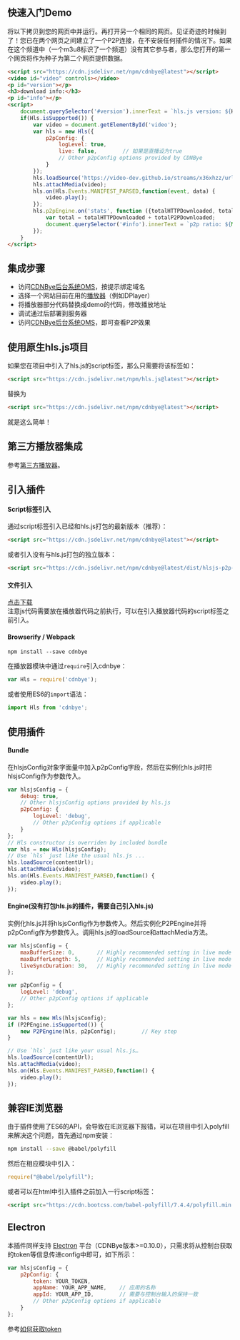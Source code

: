 
## 快速入门Demo
将以下拷贝到您的网页中并运行。再打开另一个相同的网页。见证奇迹的时候到了！您已在两个网页之间建立了一个P2P连接，在不安装任何插件的情况下。如果在这个频道中（一个m3u8标识了一个频道）没有其它参与者，那么您打开的第一个网页将作为种子为第二个网页提供数据。
```html
<script src="https://cdn.jsdelivr.net/npm/cdnbye@latest"></script>
<video id="video" controls></video>
<p id="version"></p>
<h3>download info:</h3>
<p id="info"></p>
<script>
    document.querySelector('#version').innerText = `hls.js version: ${Hls.version}  cdnbye version: ${Hls.engineVersion}`;
    if(Hls.isSupported()) {
        var video = document.getElementById('video');
        var hls = new Hls({
            p2pConfig: {
                logLevel: true,
                live: false,        // 如果是直播设为true
                // Other p2pConfig options provided by CDNBye
            }
        });
        hls.loadSource('https://video-dev.github.io/streams/x36xhzz/url_2/193039199_mp4_h264_aac_ld_7.m3u8');
        hls.attachMedia(video);
        hls.on(Hls.Events.MANIFEST_PARSED,function(event, data) {
            video.play();
        });
        hls.p2pEngine.on('stats', function ({totalHTTPDownloaded, totalP2PDownloaded, totalP2PUploaded}) {
            var total = totalHTTPDownloaded + totalP2PDownloaded;
            document.querySelector('#info').innerText = `p2p ratio: ${Math.round(totalP2PDownloaded/total*100)}%, saved traffic: ${totalP2PDownloaded}KB, uploaded: ${totalP2PUploaded}KB`;
        });
    }
</script>
```

## 集成步骤
- 访问[CDNBye后台系统OMS](https://oms.cdnbye.com)，按提示绑定域名
- 选择一个网站目前在用的[播放器](players.md)（例如DPlayer）
- 将播放器部分代码替换成demo的代码，修改播放地址
- 调试通过后部署到服务器
- 访问[CDNBye后台系统OMS](https://oms.cdnbye.com)，即可查看P2P效果

## 使用原生hls.js项目
如果您在项目中引入了hls.js的script标签，那么只需要将该标签如：
 ```html
<script src="https://cdn.jsdelivr.net/npm/hls.js@latest"></script>
```
替换为
 ```html
<script src="https://cdn.jsdelivr.net/npm/cdnbye@latest"></script>
```
就是这么简单！


## 第三方播放器集成
参考[第三方播放器](players.md)。

## 引入插件

#### Script标签引入
通过script标签引入已经和hls.js打包的最新版本（推荐）：
```html
<script src="https://cdn.jsdelivr.net/npm/cdnbye@latest"></script>
```
或者引入没有与hls.js打包的独立版本：
```html
<script src="https://cdn.jsdelivr.net/npm/cdnbye@latest/dist/hlsjs-p2p-engine.min.js"></script>
```

#### 文件引入
[点击下载](https://cdnbye.oss-cn-beijing.aliyuncs.com/web_sdk/dist.zip)<br>注意js代码需要放在播放器代码之前执行，可以在引入播放器代码的script标签之前引入。

#### Browserify / Webpack
```shell
npm install --save cdnbye
```
在播放器模块中通过`require`引入cdnbye：
```javascript
var Hls = require('cdnbye');
```
或者使用ES6的`import`语法：
```javascript
import Hls from 'cdnbye';
```

## 使用插件
#### Bundle
在hlsjsConfig对象字面量中加入p2pConfig字段，然后在实例化hls.js时把hlsjsConfig作为参数传入。
```javascript
var hlsjsConfig = {
    debug: true,
    // Other hlsjsConfig options provided by hls.js
    p2pConfig: {
        logLevel: 'debug',
        // Other p2pConfig options if applicable
    }
};
// Hls constructor is overriden by included bundle
var hls = new Hls(hlsjsConfig);
// Use `hls` just like the usual hls.js ...
hls.loadSource(contentUrl);
hls.attachMedia(video);
hls.on(Hls.Events.MANIFEST_PARSED,function() {
    video.play();
});
```
#### Engine(没有打包hls.js的插件，需要自己引入hls.js)
实例化hls.js并将hlsjsConfig作为参数传入。然后实例化P2PEngine并将p2pConfig作为参数传入。调用hls.js的loadSource和attachMedia方法。
```javascript
var hlsjsConfig = {
    maxBufferSize: 0,       // Highly recommended setting in live mode
    maxBufferLength: 5,     // Highly recommended setting in live mode
    liveSyncDuration: 30,   // Highly recommended setting in live mode
};

var p2pConfig = {
    logLevel: 'debug',
    // Other p2pConfig options if applicable
};

var hls = new Hls(hlsjsConfig);
if (P2PEngine.isSupported()) {
    new P2PEngine(hls, p2pConfig);        // Key step
}

// Use `hls` just like your usual hls.js…
hls.loadSource(contentUrl);
hls.attachMedia(video);
hls.on(Hls.Events.MANIFEST_PARSED,function() {
    video.play();
});
```

## 兼容IE浏览器
由于插件使用了ES6的API，会导致在IE浏览器下报错，可以在项目中引入polyfill来解决这个问题，首先通过npm安装：
```bash
npm install --save @babel/polyfill
```
然后在相应模块中引入：
```javascript
require("@babel/polyfill");
```
或者可以在html中引入插件之前加入一行script标签：
```html
<script src="https://cdn.bootcss.com/babel-polyfill/7.4.4/polyfill.min.js"></script>
```

## Electron
本插件同样支持 [Electron](https://electronjs.org/) 平台（CDNBye版本>=0.10.0），只需求将从控制台获取的token等信息传进config中即可，如下所示：
```javascript
var hlsjsConfig = {
    p2pConfig: {
        token: YOUR_TOKEN,
        appName: YOUR_APP_NAME,    // 应用的名称
        appId: YOUR_APP_ID,        // 需要与控制台输入的保持一致
        // Other p2pConfig options if applicable
    }
};
```
参考[如何获取token](/bindings.md?id=绑定-app-id-并获取token)
